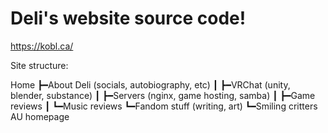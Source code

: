 # Deli's website source code!

https://kobl.ca/


Site structure:

Home
┣━About Deli (socials, autobiography, etc)
┃ ┣━VRChat (unity, blender, substance)
┃ ┣━Servers (nginx, game hosting, samba)
┃ ┣━Game reviews
┃ ┗━Music reviews
┗━Fandom stuff (writing, art)
  ┗━Smiling critters AU homepage